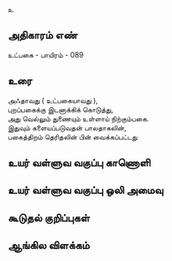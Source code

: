உ


## அதிகாரம் எண்

உட்பகை - பாயிரம் - 089 
## உரை

அஃதாவது ( உட்பகையாவது ),  
புறப்பகைக்கு இடனாக்கிக் கொடுத்து,  
அது வெல்லும் துணையும் உள்ளாய் நிற்கும்பகை.  
இதுவும் களையப்படுவதன் பாலதாகலின்,  
பகைத்திறம் தெரிதலின் பின் வைக்கப்பட்டது

## உயர் வள்ளுவ வகுப்பு காணொளி


## உயர் வள்ளுவ வகுப்பு ஒலி அமைவு 


## கூடுதல் குறிப்புகள்


## ஆங்கில விளக்கம்

